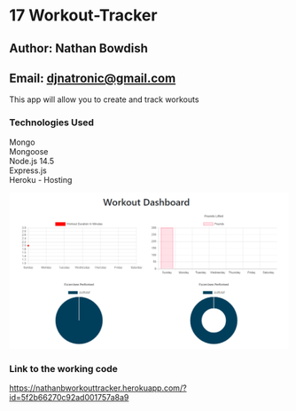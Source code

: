 # 17 Workout-Tracker

## Author: Nathan Bowdish
## Email:  djnatronic@gmail.com

This app will allow you to create and track workouts<br/>

### Technologies Used
Mongo<br/>
Mongoose<br/>
Node.js 14.5<br/>
Express.js<br/>
Heroku - Hosting<br/>



![scheduler demo](./Capture.PNG)

### Link to the working code
https://nathanbworkouttracker.herokuapp.com/?id=5f2b66270c92ad001757a8a9